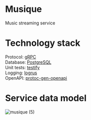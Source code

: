 # Musique
Music streaming service
# Technology stack
Protocol: [gRPC](https://grpc.io/)\
Database: [PostgreSQL](https://www.postgresql.org/)\
Unit tests: [testify](https://github.com/stretchr/testify)\
Logging: [logrus](https://github.com/sirupsen/logrus)\
OpenAPI: [protoc-gen-openapi](https://github.com/google/gnostic/tree/main/cmd/protoc-gen-openapi)
# Service data model
![musique (5)](https://user-images.githubusercontent.com/71068953/182824182-189b4525-93f3-4dc1-b0b7-a78bd034d2ab.png)
